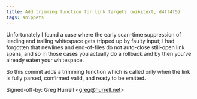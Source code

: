 ```yaml
---
title: Add trimming function for link targets (wikitext, d4ff4f5)
tags: snippets
---
```


Unfortunately I found a case where the early scan-time suppression of leading and trailing whitespace gets tripped up by faulty input; I had forgotten that newlines and end-of-files do not auto-close still-open link spans, and so in those cases you actually do a rollback and by then you've already eaten your whitespace.

So this commit adds a trimming function which is called only when the link is fully parsed, confirmed valid, and ready to be emitted.

Signed-off-by: Greg Hurrell &lt;greg@hurrell.net&gt;
